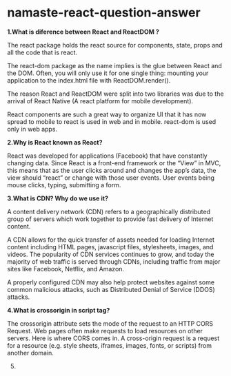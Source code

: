 # namaste-react-question-answer

**1.What is diference between React and ReactDOM ?**

The react package holds the react source for components, state, props and all the code that is react.

The react-dom package as the name implies is the glue between React and the DOM. Often, you will only use it for one single thing: mounting your application to the index.html file with ReactDOM.render().

The reason React and ReactDOM were split into two libraries was due to the arrival of React Native (A react platform for mobile development).

React components are such a great way to organize UI that it has now spread to mobile to react is used in web and in mobile. react-dom is used only in web apps.

**2.Why is React known as React?**

React was developed for applications (Facebook) that have constantly changing data. Since React is a front-end framework or the “View” in MVC, this means that as the user clicks around and changes the app’s data, the view should “react” or change with those user events. User events being mouse clicks, typing, submitting a form.

**3.What is CDN? Why do we use it?**

A content delivery network (CDN) refers to a geographically distributed group of servers which work together to provide fast delivery of Internet content.

A CDN allows for the quick transfer of assets needed for loading Internet content including HTML pages, javascript files, stylesheets, images, and videos. The popularity of CDN services continues to grow, and today the majority of web traffic is served through CDNs, including traffic from major sites like Facebook, Netflix, and Amazon.

A properly configured CDN may also help protect websites against some common malicious attacks, such as Distributed Denial of Service (DDOS) attacks.

**4.What is crossorigin in script tag?**

The crossorigin attribute sets the mode of the request to an HTTP CORS Request.
Web pages often make requests to load resources on other servers. Here is where CORS comes in.
A cross-origin request is a request for a resource (e.g. style sheets, iframes, images, fonts, or scripts) from another domain.

5.
